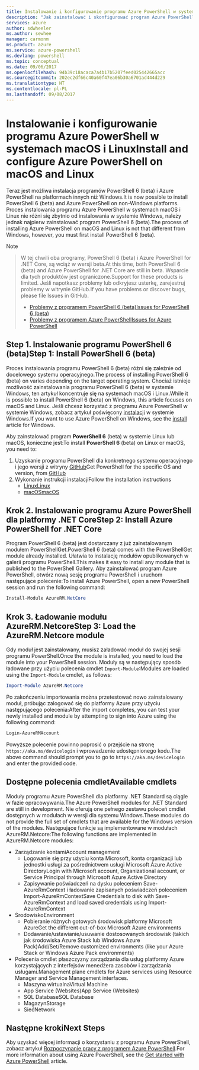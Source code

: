 ```yaml
---
title: Instalowanie i konfigurowanie programu Azure PowerShell w systemach macOS i Linux | Microsoft Docs
description: "Jak zainstalować i skonfigurować program Azure PowerShell do pierwszego użycia w systemach macOS i Linux."
services: azure
author: sdwheeler
ms.author: sewhee
manager: carmonm
ms.product: azure
ms.service: azure-powershell
ms.devlang: powershell
ms.topic: conceptual
ms.date: 09/06/2017
ms.openlocfilehash: 94b39c18acaca7a4b17b5207feed025442665acc
ms.sourcegitcommit: 202ec2df66c40a60f47ea06b30a6701ad444d229
ms.translationtype: HT
ms.contentlocale: pl-PL
ms.lasthandoff: 09/08/2017
---
```

# <a name="install-and-configure-azure-powershell-on-macos-and-linux"></a><span data-ttu-id="b87e2-103">Instalowanie i konfigurowanie programu Azure PowerShell w systemach macOS i Linux</span><span class="sxs-lookup"><span data-stu-id="b87e2-103">Install and configure Azure PowerShell on macOS and Linux</span></span>

<span data-ttu-id="b87e2-104">Teraz jest możliwa instalacja programów PowerShell 6 (beta) i Azure PowerShell na platformach innych niż Windows.</span><span class="sxs-lookup"><span data-stu-id="b87e2-104">It is now possible to install PowerShell 6 (beta) and Azure PowerShell on non-Windows platforms.</span></span>
<span data-ttu-id="b87e2-105">Proces instalowania programu Azure PowerShell w systemach macOS i Linux nie różni się zbytnio od instalowania w systemie Windows, należy jednak najpierw zainstalować program PowerShell 6 (beta).</span><span class="sxs-lookup"><span data-stu-id="b87e2-105">The process of installing Azure PowerShell on macOS and Linux is not that different from Windows, however, you must first install PowerShell 6 (beta).</span></span>

> [!NOTE]

> <span data-ttu-id="b87e2-106">W tej chwili oba programy, PowerShell 6 (beta) i Azure PowerShell for .NET Core, są wciąż w wersji beta.</span><span class="sxs-lookup"><span data-stu-id="b87e2-106">At this time, both PowerShell 6 (beta) and Azure PowerShell for .NET Core are still in beta.</span></span>
> <span data-ttu-id="b87e2-107">Wsparcie dla tych produktów jest ograniczone.</span><span class="sxs-lookup"><span data-stu-id="b87e2-107">Support for these products is limited.</span></span> <span data-ttu-id="b87e2-108">Jeśli napotkasz problemy lub odkryjesz usterkę, zarejestruj problemy w witrynie GitHub.</span><span class="sxs-lookup"><span data-stu-id="b87e2-108">If you have problems or discover bugs, please file Issues in GitHub.</span></span>
>
> * [<span data-ttu-id="b87e2-109">Problemy z programem PowerShell 6 (beta)</span><span class="sxs-lookup"><span data-stu-id="b87e2-109">Issues for PowerShell 6 (beta)</span></span>](https://github.com/PowerShell/PowerShell/issues)
> * [<span data-ttu-id="b87e2-110">Problemy z programem Azure PowerShell</span><span class="sxs-lookup"><span data-stu-id="b87e2-110">Issues for Azure PowerShell</span></span>](https://github.com/azure/azure-docs-powershell/issues)

## <a name="step-1-install-powershell-6-beta"></a><span data-ttu-id="b87e2-111">Step 1. Instalowanie programu PowerShell 6 (beta)</span><span class="sxs-lookup"><span data-stu-id="b87e2-111">Step 1: Install PowerShell 6 (beta)</span></span>

<span data-ttu-id="b87e2-112">Proces instalowania programu PowerShell 6 (beta) różni się zależnie od docelowego systemu operacyjnego.</span><span class="sxs-lookup"><span data-stu-id="b87e2-112">The process of installing PowerShell 6 (beta) on varies depending on the target operating system.</span></span>
<span data-ttu-id="b87e2-113">Chociaż istnieje możliwość zainstalowania programu PowerShell 6 (beta) w systemie Windows, ten artykuł koncentruje się na systemach macOS i Linux.</span><span class="sxs-lookup"><span data-stu-id="b87e2-113">While it is possible to install PowerShell 6 (beta) on Windows, this article focuses on macOS and Linux.</span></span> <span data-ttu-id="b87e2-114">Jeśli chcesz korzystać z programu Azure PowerShell w systemie Windows, zobacz artykuł poświęcony [instalacji](./install-azurerm-ps.md) w systemie Windows.</span><span class="sxs-lookup"><span data-stu-id="b87e2-114">If you want to use Azure PowerShell on Windows, see the [install](./install-azurerm-ps.md) article for Windows.</span></span>

<span data-ttu-id="b87e2-115">Aby zainstalować program **PowerShell 6** (beta) w systemie Linux lub macOS, konieczne jest:</span><span class="sxs-lookup"><span data-stu-id="b87e2-115">To install **PowerShell 6** (beta) on Linux or macOS, you need to:</span></span>

1. <span data-ttu-id="b87e2-116">Uzyskanie programu PowerShell dla konkretnego systemu operacyjnego i jego wersji z witryny [GitHub](https://github.com/powershell/powershell#get-powershell)</span><span class="sxs-lookup"><span data-stu-id="b87e2-116">Get PowerShell for the specific OS and version, from [GitHub](https://github.com/powershell/powershell#get-powershell)</span></span>
2. <span data-ttu-id="b87e2-117">Wykonanie instrukcji instalacji</span><span class="sxs-lookup"><span data-stu-id="b87e2-117">Follow the installation instructions</span></span>
   - [<span data-ttu-id="b87e2-118">Linux</span><span class="sxs-lookup"><span data-stu-id="b87e2-118">Linux</span></span>](https://github.com/PowerShell/PowerShell/blob/master/docs/installation/linux.md)
   - [<span data-ttu-id="b87e2-119">macOS</span><span class="sxs-lookup"><span data-stu-id="b87e2-119">macOS</span></span>](https://github.com/PowerShell/PowerShell/blob/master/docs/installation/linux.md#macos-1012)

## <a name="step-2-install-azure-powershell-for-net-core"></a><span data-ttu-id="b87e2-120">Krok 2. Instalowanie programu Azure PowerShell dla platformy .NET Core</span><span class="sxs-lookup"><span data-stu-id="b87e2-120">Step 2: Install Azure PowerShell for .NET Core</span></span>

<span data-ttu-id="b87e2-121">Program PowerShell 6 (beta) jest dostarczany z już zainstalowanym modułem PowerShellGet.</span><span class="sxs-lookup"><span data-stu-id="b87e2-121">PowerShell 6 (beta) comes with the PowerShellGet module already installed.</span></span> <span data-ttu-id="b87e2-122">Ułatwia to instalację modułów opublikowanych w galerii programu PowerShell.</span><span class="sxs-lookup"><span data-stu-id="b87e2-122">This makes it easy to install any module that is published to the PowerShell Gallery.</span></span> <span data-ttu-id="b87e2-123">Aby zainstalować program Azure PowerShell, otwórz nową sesję programu PowerShell i uruchom następujące polecenie:</span><span class="sxs-lookup"><span data-stu-id="b87e2-123">To install Azure PowerShell, open a new PowerShell session and run the following command:</span></span>

```powershell
Install-Module AzureRM.NetCore
```

## <a name="step-3-load-the-azurermnetcore-module"></a><span data-ttu-id="b87e2-124">Krok 3. Ładowanie modułu AzureRM.Netcore</span><span class="sxs-lookup"><span data-stu-id="b87e2-124">Step 3: Load the AzureRM.Netcore module</span></span>

<span data-ttu-id="b87e2-125">Gdy moduł jest zainstalowany, musisz załadować moduł do swojej sesji programu PowerShell.</span><span class="sxs-lookup"><span data-stu-id="b87e2-125">Once the module is installed, you need to load the module into your PowerShell session.</span></span> <span data-ttu-id="b87e2-126">Moduły są w następujący sposób ładowane przy użyciu polecenia cmdlet `Import-Module`:</span><span class="sxs-lookup"><span data-stu-id="b87e2-126">Modules are loaded using the `Import-Module` cmdlet, as follows:</span></span>

```powershell
Import-Module AzureRM.Netcore
```

<span data-ttu-id="b87e2-127">Po zakończeniu importowania można przetestować nowo zainstalowany moduł, próbując zalogować się do platformy Azure przy użyciu następującego polecenia:</span><span class="sxs-lookup"><span data-stu-id="b87e2-127">After the import completes, you can test your newly installed and module by attempting to sign into Azure using the following command:</span></span>

```powershell
Login-AzureRMAccount
```

<span data-ttu-id="b87e2-128">Powyższe polecenie powinno poprosić o przejście na stronę `https://aka.ms/devicelogin` i wprowadzenie udostępnionego kodu.</span><span class="sxs-lookup"><span data-stu-id="b87e2-128">The above command should prompt you to go to `https://aka.ms/devicelogin` and enter the provided code.</span></span>

## <a name="available-cmdlets"></a><span data-ttu-id="b87e2-129">Dostępne polecenia cmdlet</span><span class="sxs-lookup"><span data-stu-id="b87e2-129">Available cmdlets</span></span>

<span data-ttu-id="b87e2-130">Moduły programu Azure PowerShell dla platformy .NET Standard są ciągle w fazie opracowywania.</span><span class="sxs-lookup"><span data-stu-id="b87e2-130">The Azure PowerShell modules for .NET Standard are still in development.</span></span> <span data-ttu-id="b87e2-131">Nie oferują one pełnego zestawu poleceń cmdlet dostępnych w modułach w wersji dla systemu Windows.</span><span class="sxs-lookup"><span data-stu-id="b87e2-131">These modules do not provide the full set of cmdlets that are available for the Windows version of the modules.</span></span> <span data-ttu-id="b87e2-132">Następujące funkcje są implementowane w modułach AzureRM.Netcore:</span><span class="sxs-lookup"><span data-stu-id="b87e2-132">The following functions are implemented in AzureRM.Netcore modules:</span></span>

* <span data-ttu-id="b87e2-133">Zarządzanie kontami</span><span class="sxs-lookup"><span data-stu-id="b87e2-133">Account management</span></span>
  - <span data-ttu-id="b87e2-134">Logowanie się przy użyciu konta Microsoft, konta organizacji lub jednostki usługi za pośrednictwem usługi Microsoft Azure Active Directory</span><span class="sxs-lookup"><span data-stu-id="b87e2-134">Login with Microsoft account, Organizational account, or Service Principal through Microsoft Azure Active Directory</span></span>
  - <span data-ttu-id="b87e2-135">Zapisywanie poświadczeń na dysku poleceniem Save-AzureRmContext i ładowanie zapisanych poświadczeń poleceniem Import-AzureRmContext</span><span class="sxs-lookup"><span data-stu-id="b87e2-135">Save Credentials to disk with Save-AzureRmContext and load saved credentials using Import-AzureRmContext</span></span>
* <span data-ttu-id="b87e2-136">Środowisko</span><span class="sxs-lookup"><span data-stu-id="b87e2-136">Environment</span></span>
  - <span data-ttu-id="b87e2-137">Pobieranie różnych gotowych środowisk platformy Microsoft Azure</span><span class="sxs-lookup"><span data-stu-id="b87e2-137">Get the different out-of-box Microsoft Azure environments</span></span>
  - <span data-ttu-id="b87e2-138">Dodawanie/ustawianie/usuwanie dostosowanych środowisk (takich jak środowiska Azure Stack lub Windows Azure Pack)</span><span class="sxs-lookup"><span data-stu-id="b87e2-138">Add/Set/Remove customized environments (like your Azure Stack or Windows Azure Pack environments)</span></span>
* <span data-ttu-id="b87e2-139">Polecenia cmdlet płaszczyzny zarządzania dla usług platformy Azure korzystających z interfejsów menedżera zasobów i zarządzania usługami.</span><span class="sxs-lookup"><span data-stu-id="b87e2-139">Management plane cmdlets for Azure services using Resource Manager and Service Management interfaces.</span></span>
  - <span data-ttu-id="b87e2-140">Maszyna wirtualna</span><span class="sxs-lookup"><span data-stu-id="b87e2-140">Virtual Machine</span></span>
  - <span data-ttu-id="b87e2-141">App Service (Websites)</span><span class="sxs-lookup"><span data-stu-id="b87e2-141">App Service (Websites)</span></span>
  - <span data-ttu-id="b87e2-142">SQL Database</span><span class="sxs-lookup"><span data-stu-id="b87e2-142">SQL Database</span></span>
  - <span data-ttu-id="b87e2-143">Magazyn</span><span class="sxs-lookup"><span data-stu-id="b87e2-143">Storage</span></span>
  - <span data-ttu-id="b87e2-144">Sieć</span><span class="sxs-lookup"><span data-stu-id="b87e2-144">Network</span></span>

## <a name="next-steps"></a><span data-ttu-id="b87e2-145">Następne kroki</span><span class="sxs-lookup"><span data-stu-id="b87e2-145">Next Steps</span></span>

<span data-ttu-id="b87e2-146">Aby uzyskać więcej informacji o korzystaniu z programu Azure PowerShell, zobacz artykuł [Rozpoczynanie pracy z programem Azure PowerShell](get-started-azureps.md).</span><span class="sxs-lookup"><span data-stu-id="b87e2-146">For more information about using Azure PowerShell, see the [Get started with Azure PowerShell](get-started-azureps.md) article.</span></span>

